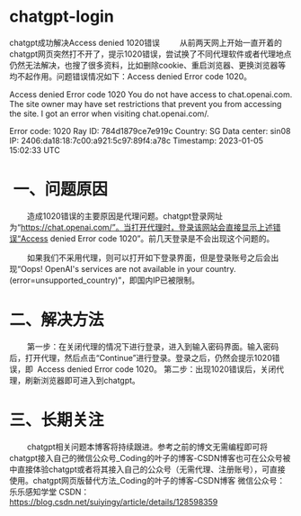 # chatgpt-login
chatgpt成功解决Access denied 1020错误
​
        从前两天网上开始一直开着的chatgpt网页突然打不开了，提示1020错误，尝试换了不同代理软件或者代理地点仍然无法解决，也搜了很多资料，比如删除cookie、重启浏览器、更换浏览器等均不起作用。问题错误情况如下：Access denied Error code 1020。

Access denied Error code 1020
You do not have access to chat.openai.com.
The site owner may have set restrictions that prevent you from accessing the site.
I got an error when visiting chat.openai.com/.
 
Error code: 1020
Ray ID: 784d1879ce7e919c
Country: SG
Data center: sin08
IP: 2406:da18:18:7c00:a921:5c97:89f4:a78c
Timestamp: 2023-01-05 15:02:33 UTC


#  一、问题原因
        造成1020错误的主要原因是代理问题。chatgpt登录网址为“https://chat.openai.com/”。当打开代理时，登录该网站会直接显示上述错误“Access denied Error code 1020”。前几天登录是不会出现这个问题的。

        如果我们不采用代理，则可以打开如下登录界面，但是登录账号之后会出现“Oops! OpenAI's services are not available in your country. (error=unsupported_country)”，即国内IP已被限制。
# 二、解决方法
        第一步：在关闭代理的情况下进行登录，进入到输入密码界面。输入密码后，打开代理，然后点击“Continue”进行登录。登录之后，仍然会提示1020错误，即  Access denied Error code 1020。
        第二步：出现1020错误后，关闭代理，刷新浏览器即可进入到chatgpt。

# 三、长期关注
        chatgpt相关问题本博客将持续跟进。参考之前的博文无需编程即可将chatgpt接入自己的微信公众号_Coding的叶子的博客-CSDN博客也可在公众号被中直接体验chatgpt或者将其接入自己的公众号（无需代理、注册账号），可直接使用。chatgpt网页版替代方法_Coding的叶子的博客-CSDN博客
        微信公众号：乐乐感知学堂
        CSDN：https://blog.csdn.net/suiyingy/article/details/128598359

        
